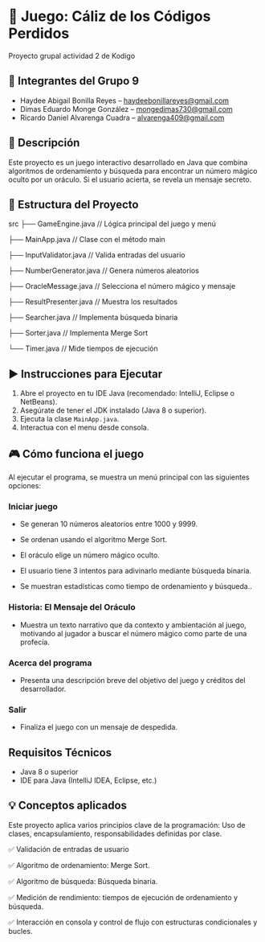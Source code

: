 # 🧩 Juego: Cáliz de los Códigos Perdidos
 Proyecto grupal actividad 2 de Kodigo 
 
## 👥 Integrantes del Grupo 9
- Haydee Abigail Bonilla Reyes – haydeebonillareyes@gmail.com  
- Dimas Eduardo Monge González – mongedimas730@gmail.com  
- Ricardo Daniel Alvarenga Cuadra – alvarenga409@gmail.com

## 📌 Descripción
Este proyecto es un juego interactivo desarrollado en Java que combina algoritmos de ordenamiento y búsqueda para encontrar un número mágico oculto por un oráculo. Si el usuario acierta, se revela un mensaje secreto.

## 📁 Estructura del Proyecto
src
├── GameEngine.java           // Lógica principal del juego y menú

├── MainApp.java              // Clase con el método main

├── InputValidator.java       // Valida entradas del usuario

├── NumberGenerator.java      // Genera números aleatorios

├── OracleMessage.java        // Selecciona el número mágico y mensaje

├── ResultPresenter.java      // Muestra los resultados

├── Searcher.java             // Implementa búsqueda binaria

├── Sorter.java               // Implementa Merge Sort

└── Timer.java                // Mide tiempos de ejecución

## ▶️ Instrucciones para Ejecutar

1. Abre el proyecto en tu IDE Java (recomendado: IntelliJ, Eclipse o NetBeans).
2. Asegúrate de tener el JDK instalado (Java 8 o superior).
3. Ejecuta la clase `MainApp.java`.
4. Interactua con el menu desde consola.


## 🎮 Cómo funciona el juego
Al ejecutar el programa, se muestra un menú principal con las siguientes opciones:

### Iniciar juego

- Se generan 10 números aleatorios entre 1000 y 9999.

- Se ordenan usando el algoritmo Merge Sort.

- El oráculo elige un número mágico oculto.

- El usuario tiene 3 intentos para adivinarlo mediante búsqueda binaria.

- Se muestran estadísticas como tiempo de ordenamiento y búsqueda..

### Historia: El Mensaje del Oráculo

- Muestra un texto narrativo que da contexto y ambientación al juego, motivando al jugador a buscar el número mágico como parte de una profecía.

### Acerca del programa

- Presenta una descripción breve del objetivo del juego y créditos del desarrollador.

### Salir

- Finaliza el juego con un mensaje de despedida.



## Requisitos Técnicos

- Java 8 o superior
- IDE para Java (IntelliJ IDEA, Eclipse, etc.)

##  💡 Conceptos aplicados
Este proyecto aplica varios principios clave de la programación:
Uso de clases, encapsulamiento, responsabilidades definidas por clase.

✅ Validación de entradas de usuario

✅ Algoritmo de ordenamiento: Merge Sort.

✅ Algoritmo de búsqueda: Búsqueda binaria.

✅ Medición de rendimiento: tiempos de ejecución de ordenamiento y búsqueda.

✅ Interacción en consola y control de flujo con estructuras condicionales y bucles.
